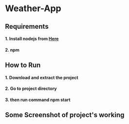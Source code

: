 # Weather-App

## Requirements
#### 1. Install nodejs from <a href="https://nodejs.org/en/">Here</a>
#### 2. npm 

## How to Run
#### 1. Download and extract the project
#### 2. Go to project directory 
#### 3. then run command npm start

## Some Screenshot of project's working
